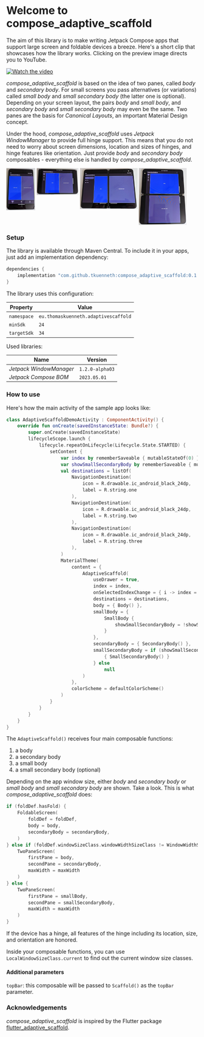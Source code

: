 # Welcome to compose_adaptive_scaffold

The aim of this library is to make writing Jetpack Compose apps that
support large screen and foldable devices a breeze. Here's a short clip that showcases how the
library works. Clicking on the preview image directs you to YouTube.

[![Watch the video](https://img.youtube.com/vi/nJDmJ0mmpys/mqdefault.jpg)](https://youtu.be/nJDmJ0mmpys)

*compose_adaptive_scaffold* is based on the idea of two panes, called *body* and *secondary body*.
For small screens you pass alternatives (or variations) called *small body* and *small secondary
body* (the latter one is optional). Depending on your screen layout, the pairs *body* and *small
body*, and *secondary body* and *small secondary body* may even be the same. Two panes are the basis
for *Canonical Layouts*, an important Material Design concept.

Under the hood, *compose_adaptive_scaffold* uses *Jetpack WindowManager* to provide full hinge 
support. This means that you do not need to worry about screen dimensions, location and sizes of 
hinges, and hinge features like orientation. Just provide *body* and *secondary body* 
composables - everything else is handled by *compose_adaptive_scaffold*.

<p>
<img src="./docs/Duo_01.jpg" width="15%" valign="top" alt="Picture of Microsoft Surface Duo portrait folded" />
<img src="./docs/Duo_02.jpg" width="22%" valign="top" alt="Picture of Microsoft Surface Duo landscape folded" />
<img src="./docs/Duo_03.jpg" width="30%" valign="top" alt="Picture of Microsoft Surface Duo portrait opened" />
<img src="./docs/Duo_04.jpg" width="25%" valign="top" alt="Picture of Microsoft Surface Duo landscape opened" />
</p>

### Setup

The library is available through Maven Central. To include it in your apps, just add an
implementation dependency:

```groovy
dependencies {
    implementation "com.github.tkuenneth:compose_adaptive_scaffold:0.1.1"
}
```

The library uses this configuration:

| Property | Value                                |
| -------- |--------------------------------------|
| `namespace` | `eu.thomaskuenneth.adaptivescaffold` |
| `minSdk` | `24`                                 |
| `targetSdk` | `34`                                 |

Used libraries:

| Name | Version         |
| -------- |-----------------|
| *Jetpack WindowManager* | `1.2.0-alpha03` |
| *Jetpack Compose BOM* | `2023.05.01`    |

### How to use

Here's how the main activity of the sample app looks like:

```kotlin
class AdaptiveScaffoldDemoActivity : ComponentActivity() {
    override fun onCreate(savedInstanceState: Bundle?) {
        super.onCreate(savedInstanceState)
        lifecycleScope.launch {
            lifecycle.repeatOnLifecycle(Lifecycle.State.STARTED) {
                setContent {
                    var index by rememberSaveable { mutableStateOf(0) }
                    var showSmallSecondaryBody by rememberSaveable { mutableStateOf(true) }
                    val destinations = listOf(
                        NavigationDestination(
                            icon = R.drawable.ic_android_black_24dp,
                            label = R.string.one
                        ),
                        NavigationDestination(
                            icon = R.drawable.ic_android_black_24dp,
                            label = R.string.two
                        ),
                        NavigationDestination(
                            icon = R.drawable.ic_android_black_24dp,
                            label = R.string.three
                        ),
                    )
                    MaterialTheme(
                        content = {
                            AdaptiveScaffold(
                                useDrawer = true,
                                index = index,
                                onSelectedIndexChange = { i -> index = i },
                                destinations = destinations,
                                body = { Body() },
                                smallBody = {
                                    SmallBody {
                                        showSmallSecondaryBody = !showSmallSecondaryBody
                                    }
                                },
                                secondaryBody = { SecondaryBody() },
                                smallSecondaryBody = if (showSmallSecondaryBody) {
                                    { SmallSecondaryBody() }
                                } else
                                    null
                            )
                        },
                        colorScheme = defaultColorScheme()
                    )
                }
            }
        }
    }
}
```

The `AdaptiveScaffold()` receives four main composable functions:

1. a body
2. a secondary body
3. a small body
4. a small secondary body (optional)

Depending on the app window size, either *body* and *secondary body* or *small body*
and *small secondary body* are shown. Take a look. This is what *compose_adaptive_scaffold* does:

```kotlin
if (foldDef.hasFold) {
    FoldableScreen(
        foldDef = foldDef,
        body = body,
        secondaryBody = secondaryBody,
    )
} else if (foldDef.windowSizeClass.windowWidthSizeClass != WindowWidthSizeClass.COMPACT) {
    TwoPaneScreen(
        firstPane = body,
        secondPane = secondaryBody,
        maxWidth = maxWidth
    )
} else {
    TwoPaneScreen(
        firstPane = smallBody,
        secondPane = smallSecondaryBody,
        maxWidth = maxWidth
    )
}
```

If the device has a hinge, all features of the hinge
including its location, size, and orientation are honored.

Inside your composable functions, you can use `LocalWindowSizeClass.current` to find out the 
current window size classes.

#### Additional parameters

`topBar`: this composable will be passed to `Scaffold()` as the `topBar` parameter.

### Acknowledgements

*compose_adaptive_scaffold* is inspired by the Flutter package [flutter_adaptive_scaffold](https://pub.dev/packages/flutter_adaptive_scaffold).
